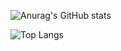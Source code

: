 ![Anurag's GitHub stats](https://github-readme-stats.vercel.app/api?username=lijianru&show_icons=true&theme=radical)

![Top Langs](https://github-readme-stats.vercel.app/api/top-langs/?username=lijianru)
